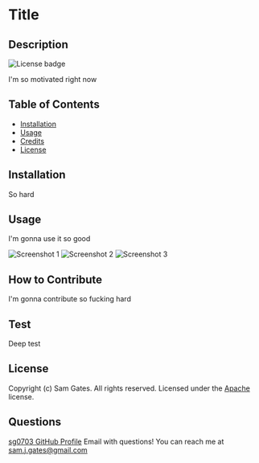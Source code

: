 
  # Title

  ## Description
  
  ![License badge](https://img.shields.io/badge/license-Apache-blue)

  I'm so motivated right now

  ## Table of Contents 
  
  - [Installation](#installation)
  - [Usage](#usage)
  - [Credits](#credits)
  - [License](#license)
  
  ## Installation

  So hard
  
  ## Usage

  I'm gonna use it so good
  
  ![Screenshot 1](assets/images/screenshot1.png)
  ![Screenshot 2](assets/images/screenshot2.png)
  ![Screenshot 3](assets/images/screenshot3.png)
  
  ## How to Contribute

  I'm gonna contribute so fucking hard
  
  ## Test

  Deep test
  
  ## License
  
  Copyright (c) Sam Gates. All rights reserved. 
  Licensed under the [Apache](https://www.apache.org/licenses/LICENSE-2.0.txt) license.
  
  ## Questions
  
  [sg0703 GitHub Profile](https://github.com/sg0703)
  Email with questions! You can reach me at sam.j.gates@gmail.com
  